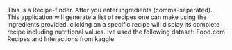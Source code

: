 This is a Recipe-finder. 
After you enter ingredients (comma-seperated).
This application will generate a list of recipes one can make using the ingredients provided.
clicking on a specific recipe will display its complete recipe including nutritional values.
Ive used the following dataset: Food.com Recipes and Interactions from kaggle
